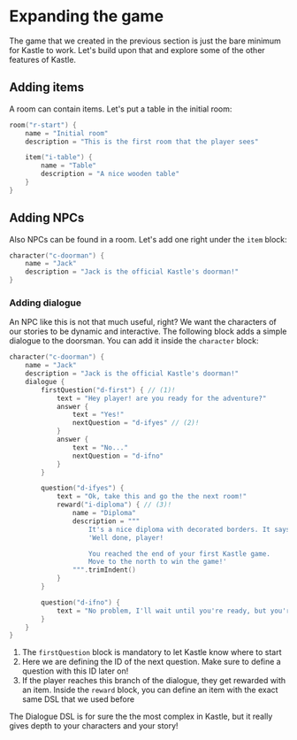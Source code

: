# Expanding the game

The game that we created in the previous section is just the bare minimum for Kastle to work. Let's build upon that and explore some of the other features of Kastle.

## Adding items

A room can contain items. Let's put a table in the initial room:

```kotlin hl_lines="5-8"
room("r-start") {
    name = "Initial room"
    description = "This is the first room that the player sees"

    item("i-table") {
        name = "Table"
        description = "A nice wooden table"
    }
}
```

## Adding NPCs

Also NPCs can be found in a room. Let's add one right under the `item` block:

```kotlin
character("c-doorman") {
    name = "Jack"
    description = "Jack is the official Kastle's doorman!"
}
```

### Adding dialogue

An NPC like this is not that much useful, right? We want the characters of our stories to be dynamic and interactive.
The following block adds a simple dialogue to the doorsman. You can add it inside the `character` block:

```kotlin hl_lines="4-34"
character("c-doorman") {
    name = "Jack"
    description = "Jack is the official Kastle's doorman!"
    dialogue {
        firstQuestion("d-first") { // (1)!
            text = "Hey player! are you ready for the adventure?"
            answer {
                text = "Yes!"
                nextQuestion = "d-ifyes" // (2)!
            }
            answer {
                text = "No..."
                nextQuestion = "d-ifno"
            }
        }

        question("d-ifyes") {
            text = "Ok, take this and go the the next room!"
            reward("i-diploma") { // (3)!
                name = "Diploma"
                description = """
                    It's a nice diploma with decorated borders. It says:
                    'Well done, player!

                    You reached the end of your first Kastle game.
                    Move to the north to win the game!'
                """.trimIndent()
            }
        }

        question("d-ifno") {
            text = "No problem, I'll wait until you're ready, but you're missing a lot of fun!"
        }
    }
}
```

1. The `firstQuestion` block is mandatory to let Kastle know where to start
2. Here we are defining the ID of the next question. Make sure to define a question with this ID later on!
3. If the player reaches this branch of the dialogue, they get rewarded with an item. Inside the `reward` block,
   you can define an item with the exact same DSL that we used before

The Dialogue DSL is for sure the the most complex in Kastle, but it really gives depth to your characters and your story!
